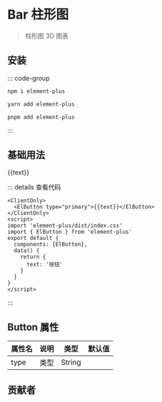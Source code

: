 # Bar 柱形图 <Badge type="warning" text="alpha" />

> 柱形图 3D 图表

## 安装
::: code-group
```bash [npm]
npm i element-plus
```

```bash [yarn]
yarn add element-plus
```

```bash [pnpm]
pnpm add element-plus
```
:::

## 基础用法

<ClientOnly>
  <ElButton type="primary">{{text}}</ElButton>
</ClientOnly>

::: details 查看代码

```vue
<ClientOnly>
  <ElButton type="primary">{{text}}</ElButton>
</ClientOnly>
<script>
import 'element-plus/dist/index.css'
import { ElButton } from 'element-plus'
export default {
  components: {ElButton},
  data() {
    return {
      text: '按钮'
    }
  }
}
</script>
```

:::

## Button 属性

| 属性名               |      说明                 | 类型              |  默认值        |
| ------------------- | ----------------------   | ---------------   | -------------  |
| type               |   类型   | String          |            |


## 贡献者

<script>
import 'element-plus/dist/index.css'
import { ElButton } from 'element-plus'
export default {
  components: {ElButton},
  data() {
    return {
      text: '按钮'
    }
  }
}
</script>